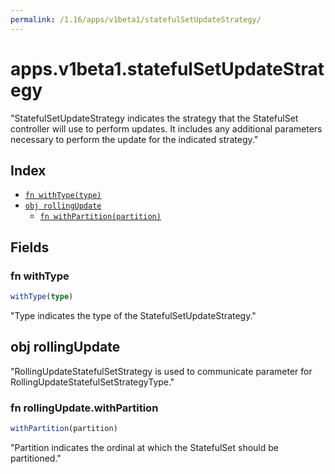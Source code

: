 ```yaml
---
permalink: /1.16/apps/v1beta1/statefulSetUpdateStrategy/
---
```


# apps.v1beta1.statefulSetUpdateStrategy

"StatefulSetUpdateStrategy indicates the strategy that the StatefulSet controller will use to perform updates. It includes any additional parameters necessary to perform the update for the indicated strategy."

## Index

* [`fn withType(type)`](#fn-withtype)
* [`obj rollingUpdate`](#obj-rollingupdate)
  * [`fn withPartition(partition)`](#fn-rollingupdatewithpartition)

## Fields

### fn withType

```ts
withType(type)
```

"Type indicates the type of the StatefulSetUpdateStrategy."

## obj rollingUpdate

"RollingUpdateStatefulSetStrategy is used to communicate parameter for RollingUpdateStatefulSetStrategyType."

### fn rollingUpdate.withPartition

```ts
withPartition(partition)
```

"Partition indicates the ordinal at which the StatefulSet should be partitioned."